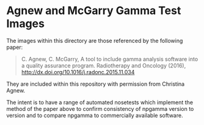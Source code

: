 # Agnew and McGarry Gamma Test Images

The images within this directory are those referenced by the following paper:

 > C. Agnew, C. McGarry, A tool to include gamma analysis software into a quality assurance program. Radiotherapy and Oncology (2016), http://dx.doi.org/10.1016/j.radonc.2015.11.034

They are included within this repository with permission from Christina Agnew.

The intent is to have a range of automated nosetests which implement the method of the paper above to confirm consistency of npgamma version to version and to compare npgamma to commercially available software.

